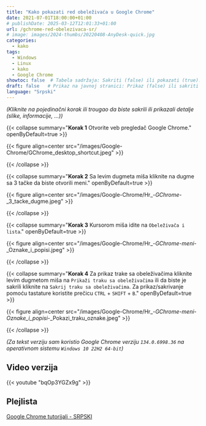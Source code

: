 ```yaml
---
title: "Kako pokazati red obeleživaća u Google Chrome"
date: 2021-07-01T18:00:00+01:00
# publishDate: 2025-03-12T12:01:33+01:00
url: /gchrome-red-obelezivaca-sr/
# image: images/2024-thumbs/20220408-AnyDesk-quick.jpg
categories: 
  - kako
tags: 
  - Windows
  - Linux
  - kako
  - Google Chrome
showtoc: false  # Tabela sadržaja: Sakriti (false) ili pokazati (true).
draft: false   # Prikaz na javnoj stranici: Prikaz (false) ili sakriti (true).
language: "Srpski"
---
```


*(Kliknite na pojedinačni korak ili trougao da biste sakrili ili prikazali detalje (slike, informacije, ...))*

{{< collapse summary="**Korak 1** Otvorite veb pregledač Google Chrome." openByDefault=true >}}

 {{< figure align=center src="/images/Google-Chrome/GChrome_desktop_shortcut.jpeg" >}}

{{< /collapse >}}

{{< collapse summary="**Korak 2** Sa levim dugmeta miša kliknite na dugme sa 3 tačke da biste otvorili meni." openByDefault=true >}}
   
   {{< figure align=center src="/images/Google-Chrome/Hr_-_GChrome_-_3_tacke_dugme.jpeg" >}}

{{< /collapse >}}

{{< collapse summary="**Korak 3** Kursorom miša idite na `Obeleživača i lista`." openByDefault=true >}}
   
   {{< figure align=center src="/images/Google-Chrome/Hr_-_GChrome_-_meni_-_Oznake_i_popisi.jpeg" >}}

{{< /collapse >}}

{{< collapse summary="**Korak 4** Za prikaz trake sa obeleživačima kliknite levim dugmetom miša na `Prikaži traku sa obeleživačima` ili da biste je sakrili kliknite na `Sakrij traku sa obeleživačima`. Za prikaz/sakrivanje pomoću tastature koristite prečicu `CTRL` + `SHIFT` + `B`." openByDefault=true >}}
   
   {{< figure align=center src="/images/Google-Chrome/Hr_-_GChrome_-_meni_-_Oznake_i_popisi_-_Pokazi_traku_oznake.jpeg" >}}

{{< /collapse >}}

*(Za tekst verziju sam koristio Google Chrome verziju `134.0.6998.36` na operativnom sistemu `Windows 10 22H2 64-bit`)*

## Video verzija

{{< youtube "bqOp3YGZx9g" >}}

## Plejlista

[Google Chrome tutorijali - SRPSKI](https://www.youtube.com/playlist?list=PLbvZxzmdNckw-B2_mYYIbROTy0VuqR-qa "Kliknite/tapnite da otvorite plejlistu!")